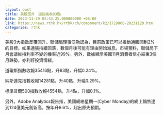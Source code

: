 ```yaml
---
layout: post
title: 美股回升　道指高收83點
date: 2023-11-29 05:43:25.000000000 +08:00
link: https://news.rthk.hk/rthk/ch/component/k2/1729868-20231129.htm
categories: rthk
---
```


美股3大指數反覆回升。聯儲局理事沃勒認為，目前政策已可以推動通脹回到2%的目標，如果通脹持續回落，數個月後可能有理由開始減息。市場預料，聯儲局下月會議維持利率不變的機率近99%。另外，數據顯示美國11月消費者信心結束3個月跌勢，亦利好投資情緒。

道瓊斯指數收報35416點，升83點，升幅0.24%。

納斯達克指數收報14281點，升40點，升幅0.29%。

標準普爾500指數收報4554點，升4點，升幅0.1%。

另外，Adobe Analytics報告指，美國網絡星期一(Cyber Monday)的網上銷售達到124億美元創新高，按年升9.6%，超出原先預期。
